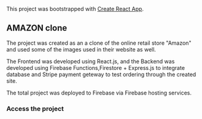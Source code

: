 This project was bootstrapped with [Create React App](https://github.com/facebook/create-react-app).

## AMAZON clone

The project was created as an a clone of the online retail store "Amazon" and used some of the images used in their website as well. 

The Frontend was developed using React.js, and the Backend was developed using Firebase Functions,Firestore + Express.js to integrate database and Stripe payment geteway to test ordering through the created site. 

The total project was deployed to Firebase via Firebase hosting services.

### Access the project




